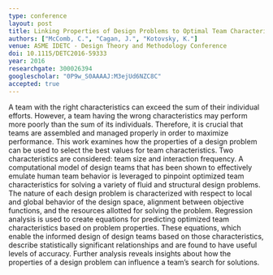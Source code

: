 ```yaml
---
type: conference
layout: post
title: Linking Properties of Design Problems to Optimal Team Characteristics
authors: ["McComb, C.", "Cagan, J.", "Kotovsky, K."]
venue: ASME IDETC - Design Theory and Methodology Conference
doi: 10.1115/DETC2016-59333
year: 2016
researchgate: 300026394
googlescholar: "0P9w_S0AAAAJ:M3ejUd6NZC8C"
accepted: true
---
```

A team with the right characteristics can exceed the sum of their individual efforts. However, a team having the wrong characteristics may perform more poorly than the sum of its individuals. Therefore, it is crucial that teams are assembled and managed properly in order to maximize performance. This work examines how the properties of a design problem can be used to select the best values for team characteristics. Two characteristics are considered: team size and interaction frequency. A computational model of design teams that has been shown to effectively emulate human team behavior is leveraged to pinpoint optimized team characteristics for solving a variety of fluid and structural design problems. The nature of each design problem is characterized with respect to local and global behavior of the design space, alignment between objective functions, and the resources allotted for solving the problem. Regression analysis is used to create equations for predicting optimized team characteristics based on problem properties. These equations, which enable the informed design of design teams based on those characteristics, describe statistically significant relationships and are found to have useful levels of accuracy. Further analysis reveals insights about how the properties of a design problem can influence a team’s search for solutions.
